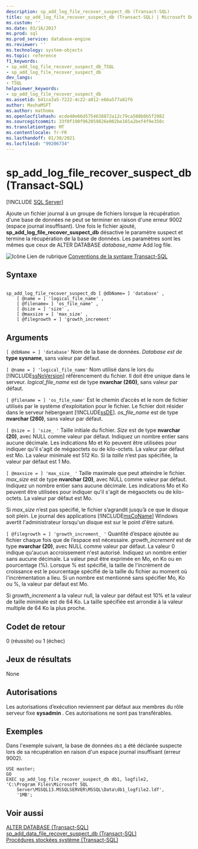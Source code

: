 ```yaml
---
description: sp_add_log_file_recover_suspect_db (Transact-SQL)
title: sp_add_log_file_recover_suspect_db (Transact-SQL) | Microsoft Docs
ms.custom: ''
ms.date: 03/16/2017
ms.prod: sql
ms.prod_service: database-engine
ms.reviewer: ''
ms.technology: system-objects
ms.topic: reference
f1_keywords:
- sp_add_log_file_recover_suspect_db_TSQL
- sp_add_log_file_recover_suspect_db
dev_langs:
- TSQL
helpviewer_keywords:
- sp_add_log_file_recover_suspect_db
ms.assetid: b41ca3a5-7222-4c22-a012-e66a577a82f6
author: MashaMSFT
ms.author: mathoma
ms.openlocfilehash: ecde40e66d5754638872a12c79ca580b0b5f2982
ms.sourcegitcommit: 33f0f190f962059826e002be165a2bef4f9e350c
ms.translationtype: MT
ms.contentlocale: fr-FR
ms.lasthandoff: 01/30/2021
ms.locfileid: "99206734"
---
```

# <a name="sp_add_log_file_recover_suspect_db-transact-sql"></a>sp_add_log_file_recover_suspect_db (Transact-SQL)
[!INCLUDE [SQL Server](../../includes/applies-to-version/sqlserver.md)]

  Ajoute un fichier journal à un groupe de fichiers lorsque la récupération d'une base de données ne peut se terminer en raison d'une erreur 9002 (espace journal insuffisant). Une fois le fichier ajouté, **sp_add_log_file_recover_suspect_db** désactive le paramètre suspect et termine la récupération de la base de données. Les paramètres sont les mêmes que ceux de ALTER DATABASE *database_name* Add log file.  
  
 ![Icône Lien de rubrique](../../database-engine/configure-windows/media/topic-link.gif "Icône du lien de rubrique") [Conventions de la syntaxe Transact-SQL](../../t-sql/language-elements/transact-sql-syntax-conventions-transact-sql.md)  
  
## <a name="syntax"></a>Syntaxe  
  
```  
  
sp_add_log_file_recover_suspect_db [ @dbName= ] 'database' ,   
    [ @name = ] 'logical_file_name' ,   
    [ @filename= ] 'os_file_name' ,   
    [ @size = ] 'size' ,   
    [ @maxsize = ] 'max_size' ,   
    [ @filegrowth = ] 'growth_increment'  
```  
  
## <a name="arguments"></a>Arguments  
`[ @dbName = ] 'database'` Nom de la base de données. *Database est de* **type sysname**, sans valeur par défaut.  
  
`[ @name = ] 'logical_file_name'` Nom utilisé dans le lors du [!INCLUDE[ssNoVersion](../../includes/ssnoversion-md.md)] référencement du fichier. Il doit être unique dans le serveur. *logical_file_name* est de type **nvarchar (260)**, sans valeur par défaut.  
  
`[ @filename = ] 'os_file_name'` Est le chemin d’accès et le nom de fichier utilisés par le système d’exploitation pour le fichier. Le fichier doit résider dans le serveur hébergeant [!INCLUDE[ssDE](../../includes/ssde-md.md)]. *os_file_name* est de type **nvarchar (260)**, sans valeur par défaut.  
  
`[ @size = ] 'size_ '` Taille initiale du fichier. *Size* est de type **nvarchar (20)**, avec NULL comme valeur par défaut. Indiquez un nombre entier sans aucune décimale. Les indications Mo et Ko peuvent être utilisées pour indiquer qu'il s'agit de mégaoctets ou de kilo-octets. La valeur par défaut est Mo. La valeur minimale est 512 Ko. Si la *taille* n’est pas spécifiée, la valeur par défaut est 1 Mo.  
  
`[ @maxsize = ] 'max_size_ '` Taille maximale que peut atteindre le fichier. *max_size* est de type **nvarchar (20)**, avec NULL comme valeur par défaut. Indiquez un nombre entier sans aucune décimale. Les indications Mo et Ko peuvent être utilisées pour indiquer qu'il s'agit de mégaoctets ou de kilo-octets. La valeur par défaut est Mo.  
  
 Si *max_size* n’est pas spécifié, le fichier s’agrandit jusqu’à ce que le disque soit plein. Le journal des applications [!INCLUDE[msCoName](../../includes/msconame-md.md)] Windows avertit l'administrateur lorsqu'un disque est sur le point d'être saturé.  
  
`[ @filegrowth = ] 'growth_increment_ '` Quantité d’espace ajoutée au fichier chaque fois que de l’espace est nécessaire. *growth_increment* est de type **nvarchar (20)**, avec NULL comme valeur par défaut. La valeur 0 indique qu'aucun accroissement n'est autorisé. Indiquez un nombre entier sans aucune décimale. La valeur peut être exprimée en Mo, en Ko ou en pourcentage (%). Lorsque % est spécifié, la taille de l'incrément de croissance est le pourcentage spécifié de la taille du fichier au moment où l'incrémentation a lieu. Si un nombre est mentionné sans spécifier Mo, Ko ou %, la valeur par défaut est Mo.  
  
 Si *growth_increment* a la valeur null, la valeur par défaut est 10% et la valeur de taille minimale est de 64 Ko. La taille spécifiée est arrondie à la valeur multiple de 64 Ko la plus proche.  
  
## <a name="return-code-values"></a>Codet de retour  
 0 (réussite) ou 1 (échec)  
  
## <a name="result-sets"></a>Jeux de résultats  
 None  
  
## <a name="permissions"></a>Autorisations  
 Les autorisations d’exécution reviennent par défaut aux membres du rôle serveur fixe **sysadmin** . Ces autorisations ne sont pas transférables.  
  
## <a name="examples"></a>Exemples  
 Dans l'exemple suivant, la base de données `db1` a été déclarée suspecte lors de sa récupération en raison d'un espace journal insuffisant (erreur 9002).  
  
```  
USE master;  
GO  
EXEC sp_add_log_file_recover_suspect_db db1, logfile2,  
'C:\Program Files\Microsoft SQL  
    Server\MSSQL13.MSSQLSERVER\MSSQL\Data\db1_logfile2.ldf',   
    '1MB';  
```  
  
## <a name="see-also"></a>Voir aussi  
 [ALTER DATABASE &#40;Transact-SQL&#41;](../../t-sql/statements/alter-database-transact-sql.md)   
 [sp_add_data_file_recover_suspect_db &#40;Transact-SQL&#41;](../../relational-databases/system-stored-procedures/sp-add-data-file-recover-suspect-db-transact-sql.md)   
 [Procédures stockées système &#40;Transact-SQL&#41;](../../relational-databases/system-stored-procedures/system-stored-procedures-transact-sql.md)  
  
  
